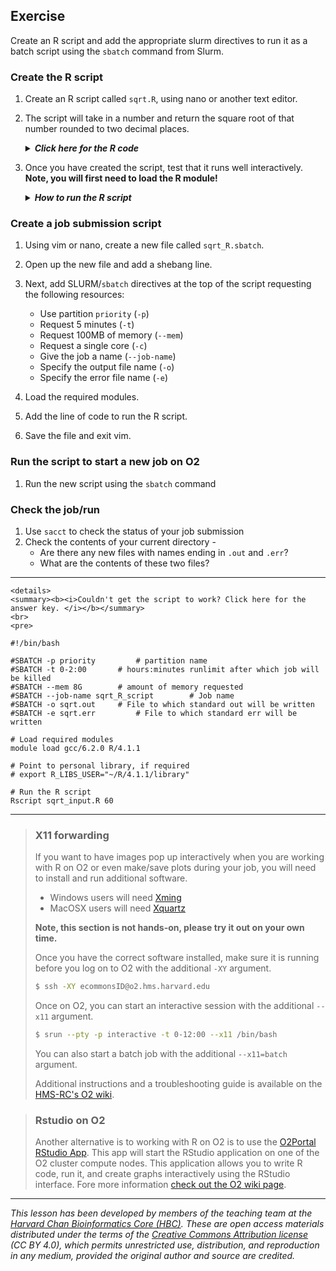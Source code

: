 ## Exercise

Create an R script and add the appropriate slurm directives to run it as a batch script using the `sbatch` command from Slurm.

### Create the R script
1. Create an R script called `sqrt.R`, using nano or another text editor.
2. The script will take in a number and return the square root of that number rounded to two decimal places.

	<details>
	<summary><b><i>Click here for the R code</i></b></summary>
	
	<br>
	<p> Code for the script `sqrt.R` is provided below: 
		
	<pre>
	#!/usr/bin/env Rscript
	
	# Usage: this Rscript will accept a number and provide the square root of that number rounded to two decimal places.
	# Rscript sqrt_input.R <number>
	
	print("reading in arguments from command line")
	args <- commandArgs(trailingOnly = TRUE)
	
	## commandArgs reads in the arguments as a character vector
	print("converting input to numeric")
	num <- as.numeric(args[1])
	
	print("running the sqrt() and round() functions on the input")
	round(sqrt(num), digit=2)            

4. Once you have created the script, test that it runs well interactively. **Note, you will first need to load the R module!**

	<details>
	<summary><b><i>How to run the R script</i></b></summary>
	<br>
	<p> The script can be run from the command line using the `Rscript` command. Don't forget to provide a numeric value as input.
	            
	<pre>
	Rscript sqrt_input.R 60

### Create a job submission script

1. Using vim or nano, create a new file called `sqrt_R.sbatch`.

2. Open up the new file and add a shebang line.

3. Next, add SLURM/`sbatch` directives at the top of the script requesting the following resources:
   * Use partition `priority` (`-p`)
   * Request 5 minutes (`-t`)
   * Request 100MB of memory (`--mem`)
   * Request a single core (`-c`)
   * Give the job a name (`--job-name`)
   * Specify the output file name (`-o`)
   * Specify the error file name (`-e`)
   
4. Load the required modules.
5. Add the line of code to run the R script. 
6. Save the file and exit vim.


### Run the script to start a new job on O2
1. Run the new script using the `sbatch` command

### Check the job/run 
1. Use `sacct` to check the status of your job submission
1. Check the contents of your current directory -
    * Are there any new files with names ending in `.out` and `.err`?
    * What are the contents of these two files?

---

	<details>
	<summary><b><i>Couldn't get the script to work? Click here for the answer key. </i></b></summary>
 	<br>   
 	<pre>
	
	#!/bin/bash
	
	#SBATCH -p priority 		# partition name
	#SBATCH -t 0-2:00 		# hours:minutes runlimit after which job will be killed
	#SBATCH --mem 8G 		# amount of memory requested
	#SBATCH --job-name sqrt_R_script 		# Job name
	#SBATCH -o sqrt.out		# File to which standard out will be written
	#SBATCH -e sqrt.err 		# File to which standard err will be written
	
	# Load required modules
	module load gcc/6.2.0 R/4.1.1
	
	# Point to personal library, if required
	# export R_LIBS_USER="~/R/4.1.1/library"
	
	# Run the R script
	Rscript sqrt_input.R 60


---

> ### X11 forwarding
>  
> If you want to have images pop up interactively when you are working with R on O2 or even make/save plots during your job, you will need to install and run additional software. 
> 
> * Windows users will need [Xming](http://sourceforge.net/projects/xming/)
> * MacOSX users will need [Xquartz](http://xquartz.macosforge.org/landing/)
> 
> **Note, this section is not hands-on, please try it out on your own time.**
> 
> Once you have the correct software installed, make sure it is running before you log on to O2 with the additional `-XY` argument.
> ```bash
> $ ssh -XY ecommonsID@o2.hms.harvard.edu
> ```
> 
> Once on O2, you can start an interactive session with the additional `--x11` argument.
> ```bash
> $ srun --pty -p interactive -t 0-12:00 --x11 /bin/bash
> ```
> 
> You can also start a batch job with the additional `--x11=batch` argument.
> 
> Additional instructions and a troubleshooting guide is available on the [HMS-RC's O2 wiki](https://wiki.rc.hms.harvard.edu/display/O2/Using+X11+Applications+Remotely). 

> ### Rstudio on O2
> Another alternative is to working with R on O2 is to use the [O2Portal RStudio App]((https://harvardmed.atlassian.net/wiki/spaces/O2/pages/2233335809/HMS+-+RStudio+on+O2)). This app will start the RStudio application on one of the O2 cluster compute nodes. This application allows you to write R code, run it, and create graphs interactively using the RStudio interface. Fore more information [check out the O2 wiki page](https://harvardmed.atlassian.net/wiki/spaces/O2/pages/2233335809/HMS+-+RStudio+on+O2).
---

*This lesson has been developed by members of the teaching team at the [Harvard Chan Bioinformatics Core (HBC)](http://bioinformatics.sph.harvard.edu/). These are open access materials distributed under the terms of the [Creative Commons Attribution license](https://creativecommons.org/licenses/by/4.0/) (CC BY 4.0), which permits unrestricted use, distribution, and reproduction in any medium, provided the original author and source are credited.*
